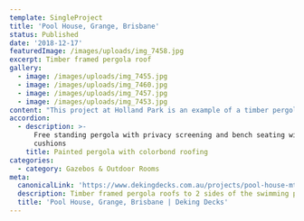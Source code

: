 ```yaml
---
template: SingleProject
title: 'Pool House, Grange, Brisbane'
status: Published
date: '2018-12-17'
featuredImage: /images/uploads/img_7458.jpg
excerpt: Timber framed pergola roof
gallery:
  - image: /images/uploads/img_7455.jpg
  - image: /images/uploads/img_7460.jpg
  - image: /images/uploads/img_7457.jpg
  - image: /images/uploads/img_7453.jpg
content: "This project at Holland Park is an example of a timber pergola / pool house. Decking Decks and Patios supply and install pergolas and pool houses all across Brisbane, the lower sunshine coast and the Gold Coast.\rPoolside structures provide a space for gathering to enjoy and appreciate the outdoor lifestyle so popular with Australian families. It can also provide a retreat where you can block out the outside world and relax in your surroundings.\rPergolas / Pool houses can be supplied in timber or steel frames with insulated or non-insulated roofing.\rInsulated roofing provides protection from heat transference and is especially useful in spaces which are not always naturally ventilated with cross breezes. It also provides options for fans, lights and even speakers to be incorporated easily. Non-insulated single skin roofing provides an economical shade structure where additional protection from heat transference is not required.\rPergolas / Pool houses are often designed to incorporate surround landscape features such as retaining walls, paving and greenery. Privacy screens are often included to create a visually protected environment when in a residential setting. Storage boxes, bars and benches are common elements often considered in outdoor entertaining spaces.\rBeing beside a pool, material selection is a critical part of the design process with consideration of steel, aluminium and timber products suitable for use near pools. Decking Decks and Patios will discuss all of the material options with you offering information around suitability and warranty to ensure a quality outcome you can enjoy."
accordion:
  - description: >-
      Free standing pergola with privacy screening and bench seating with
      cushions
    title: Painted pergola with colorbond roofing
categories:
  - category: Gazebos & Outdoor Rooms
meta:
  canonicalLink: 'https://www.dekingdecks.com.au/projects/pool-house-mt-gravatt-brisbane/'
  description: Timber framed pergola roofs to 2 sides of the swimming pool
  title: 'Pool House, Grange, Brisbane | Deking Decks'
---
```


